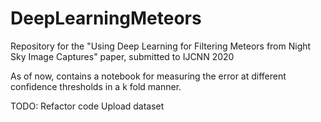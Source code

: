 # DeepLearningMeteors
Repository for the "Using Deep Learning for Filtering Meteors from Night Sky Image Captures" paper, submitted to IJCNN 2020

As of now, contains a notebook for measuring the error at different confidence thresholds in a k fold manner.

TODO: Refactor code
      Upload dataset
